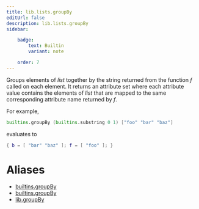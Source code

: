 ```yaml
---
title: lib.lists.groupBy
editUrl: false
description: lib.lists.groupBy
sidebar:

    badge:
        text: Builtin
        variant: note

    order: 7
---
```


Groups elements of *list* together by the string returned from the
function *f* called on each element. It returns an attribute set
where each attribute value contains the elements of *list* that are
mapped to the same corresponding attribute name returned by *f*.

For example,

```nix
builtins.groupBy (builtins.substring 0 1) ["foo" "bar" "baz"]
```

evaluates to

```nix
{ b = [ "bar" "baz" ]; f = [ "foo" ]; }
```


# Aliases

- [builtins.groupBy](/nix-doc-comments/reference/builtins/builtins-groupby)
- [builtins.groupBy](/nix-doc-comments/reference/builtins/builtins-groupby)
- [lib.groupBy](/nix-doc-comments/reference/lib/lib-groupby)



